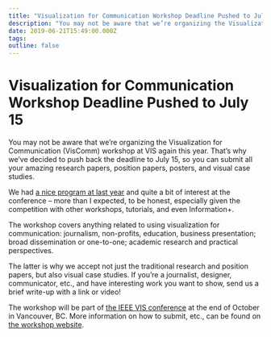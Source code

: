 ```yaml
---
title: "Visualization for Communication Workshop Deadline Pushed to July 15"
description: "You may not be aware that we’re organizing the Visualization for Communication (VisComm) workshop at VIS again this year. That’s why we’ve decided to push back the deadline to July 15, so you can submit all your amazing research papers, position papers, posters, and visual case studies."
date: 2019-06-21T15:49:00.000Z
tags: 
outline: false
---
```


# Visualization for Communication Workshop Deadline Pushed to July 15

You may not be aware that we’re organizing the Visualization for Communication (VisComm) workshop at VIS again this year. That’s why we’ve decided to push back the deadline to July 15, so you can submit all your amazing research papers, position papers, posters, and visual case studies.

We had <a href="https://viscomm.io/schedule-2018.html">a nice program at last year</a> and quite a bit of interest at the conference –&nbsp;more than I expected, to be honest, especially given the competition with other workshops, tutorials, and even Information+.

The workshop covers anything related to using visualization for communication: journalism, non-profits, education, business presentation; broad dissemination or one-to-one; academic research and practical perspectives.

The latter is why we accept not just the traditional research and position papers, but also visual case studies. If you’re a journalist, designer, communicator, etc., and have interesting work you want to show, send us a brief write-up with a link or video!

The workshop will be part of <a href="http://ieeevis.org/year/2019/welcome">the IEEE VIS conference</a> at the end of October in Vancouver, BC. More information on how to submit, etc., can be found on <a href="https://viscomm.io">the workshop website</a>.


